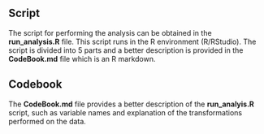 ## Script 

The script for performing the analysis can be obtained in the **run_analysis.R** file. This script runs in the R environment (R/RStudio). The script is divided into 5 parts and a better description is provided in the **CodeBook.md** file which is an R markdown.


## Codebook

The **CodeBook.md** file provides a better description of the **run_analyis.R** script, such as variable names and explanation of the transformations performed on the data.
